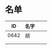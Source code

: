 
# 名单

|  ID    |  名字    |      |      |
| ---- | ---- | ---- | ---- |
| 0642 |  胡  |      |      |
|      |      |      |      |
|      |      |      |      |
